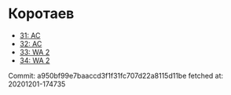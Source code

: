 # Коротаев
- [31: AC](31.md)
- [32: AC](32.md)
- [33: WA 2](33.md)
- [34: WA 2](34.md)

Commit: a950bf99e7baaccd3f1f31fc707d22a8115d11be
 fetched at: 20201201-174735
